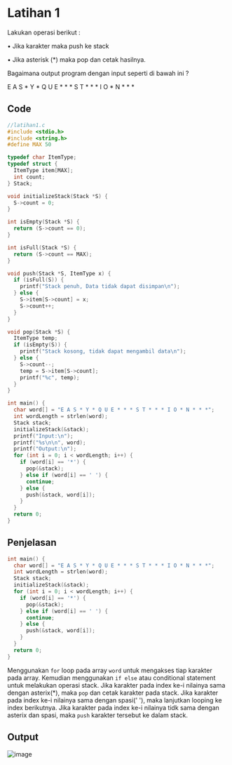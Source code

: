# Latihan 1
Lakukan operasi berikut :

• Jika karakter maka push ke stack

• Jika asterisk (*) maka pop dan cetak hasilnya.

Bagaimana output program dengan input seperti di bawah ini ?

E A S * Y * Q U E * * * S T * * * I O * N * * *

## Code 
``` c
//latihan1.c
#include <stdio.h>
#include <string.h>
#define MAX 50

typedef char ItemType;
typedef struct {
  ItemType item[MAX];
  int count;
} Stack;

void initializeStack(Stack *S) {
  S->count = 0;
}

int isEmpty(Stack *S) {
  return (S->count == 0);
}

int isFull(Stack *S) {
  return (S->count == MAX);
}

void push(Stack *S, ItemType x) {
  if (isFull(S)) {
    printf("Stack penuh, Data tidak dapat disimpan\n");
  } else {
    S->item[S->count] = x;
    S->count++;
  }
}

void pop(Stack *S) {
  ItemType temp;
  if (isEmpty(S)) {
    printf("Stack kosong, tidak dapat mengambil data\n");
  } else {
    S->count--;
    temp = S->item[S->count];
    printf("%c", temp);
  }
}

int main() {
  char word[] = "E A S * Y * Q U E * * * S T * * * I O * N * * *";
  int wordLength = strlen(word);
  Stack stack;
  initializeStack(&stack);
  printf("Input:\n");
  printf("%s\n\n", word);
  printf("Output:\n");
  for (int i = 0; i < wordLength; i++) {
    if (word[i] == '*') {
      pop(&stack);
    } else if (word[i] == ' ') {
      continue;
    } else {
      push(&stack, word[i]);
    }
  }
  return 0;
}
```

## Penjelasan
```c
int main() {
  char word[] = "E A S * Y * Q U E * * * S T * * * I O * N * * *";
  int wordLength = strlen(word);
  Stack stack;
  initializeStack(&stack);
  for (int i = 0; i < wordLength; i++) {
    if (word[i] == '*') {
      pop(&stack);
    } else if (word[i] == ' ') {
      continue;
    } else {
      push(&stack, word[i]);
    }
  }
  return 0;
}
```
Menggunakan ```for``` loop pada array ```word``` untuk mengakses tiap karakter pada array. Kemudian menggunakan ```if else``` atau conditional statement untuk melakukan operasi stack. Jika karakter pada index ke-i nilainya sama dengan asterix(\*), maka ```pop``` dan cetak karakter pada stack. Jika karakter pada index ke-i nilainya sama dengan spasi(' '), maka lanjutkan looping ke index berikutnya. Jika karakter pada index ke-i nilainya tidk sama dengan asterix dan spasi, maka ```push``` karakter tersebut ke dalam stack.
## Output
![image](https://user-images.githubusercontent.com/89684302/159175707-296be16e-abab-4961-8fc1-735bbd03241c.png)
